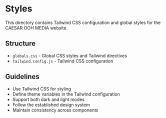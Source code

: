 # Styles

This directory contains Tailwind CSS configuration and global styles for the CAESAR OOH MEDIA website.

## Structure

- `globals.css` - Global CSS styles and Tailwind directives
- `tailwind.config.js` - Tailwind CSS configuration

## Guidelines

- Use Tailwind CSS for styling
- Define theme variables in the Tailwind configuration
- Support both dark and light modes
- Follow the established design system
- Maintain consistency across components 